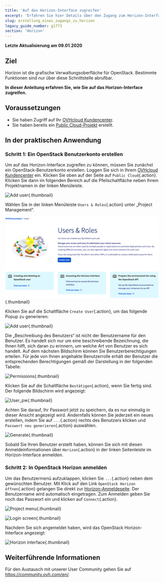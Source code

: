 ```yaml
---
title: 'Auf das Horizon-Interface zugreifen'
excerpt: 'Erfahren Sie hier Details über den Zugang zum Horizon-Interface'
slug: erstellung_eines_zugangs_zu_horizon
legacy_guide_number: g1773
section: 'Horizon'
---
```


**Letzte Aktualisierung am 09.01.2020**

## Ziel

Horizon ist die grafische Verwaltungsoberfläche für OpenStack. Bestimmte Funktionen sind nur über diese Schnittstelle abrufbar.

**In dieser Anleitung erfahren Sie, wie Sie auf das Horizon-Interface zugreifen.**


## Voraussetzungen

- Sie haben Zugriff auf Ihr [OVHcloud Kundencenter](https://www.ovh.com/auth/?action=gotomanager).
- Sie haben bereits ein [Public Cloud-Projekt](https://www.ovhcloud.com/de/public-cloud) erstellt.

## In der praktischen Anwendung

### Schritt 1: Ein OpenStack Benutzerkonto erstellen

Um auf das Horizon-Interface zugreifen zu können, müssen Sie zunächst ein OpenStack-Benutzerkonto erstellen. Loggen Sie sich in Ihrem [OVHcloud Kundencenter](https://www.ovh.com/auth/?action=gotomanager&from=https://www.ovh.de/&ovhSubsidiary=de) ein. Klicken Sie oben auf der Seite auf `Public Cloud`{.action}. Klicken Sie dann im folgenden Bereich auf die Pfeilschaltfläche neben Ihrem Projektnamen in der linken Menüleiste.

![Add user](images/select_project.png){.thumbnail}

Wählen Sie in der linken Menüleiste `Users & Roles`{.action} unter „Project Management“.

![User roles](images/users_roles.png){.thumbnail}

Klicken Sie auf die Schaltfläche `Create User`{.action}, um das folgende Popup zu generieren:

![Add user](images/adduser.png){.thumbnail}

Die „Beschreibung des Benutzers“ ist nicht der Benutzername für den Benutzer. Es handelt sich nur um eine beschreibende Bezeichnung, die Ihnen hilft, sich daran zu erinnern, um welche Art von Benutzer es sich handelt. Auf dem nächsten Bildschirm können Sie Benutzerberechtigungen erteilen. Für jede von Ihnen angehakte Benutzerrolle erhält der Benutzer die entsprechenden Berechtigungen gemäß der Darstellung in der folgenden Tabelle:

![Permissions](images/permissions.png){.thumbnail}

Klicken Sie auf die Schaltfläche `Bestätigen`{.action}, wenn Sie fertig sind. Der folgende Bildschirm wird angezeigt:

![User_pw](images/user_pw.png){.thumbnail}

Achten Sie darauf, Ihr Passwort jetzt zu speichern, da es nur einmalig in dieser Ansicht angezeigt wird. Andernfalls können Sie jederzeit ein neues erstellen, indem Sie auf `...`{.action} rechts des Benutzers klicken und `Passwort neu generieren`{.action} auswählen.

![Generate](images/generatepw.png){.thumbnail}

Sobald Sie Ihren Benutzer erstellt haben, können Sie sich mit diesen Anmeldeinformationen über `Horizon`{.action} in der linken Seitenleiste im Horizon-Interface anmelden.

### Schritt 2: In OpenStack Horizon anmelden

Um das Benutzermenü aufzuklappen, klicken Sie `...`{.action} neben dem gewünschten Benutzer. Mit Klick auf den Link `OpenStack Horizon öffnen`{.action} gelangen Sie direkt zur [Horizon-Anmeldeseite](https://horizon.cloud.ovh.net/auth/login). Der Benutzername wird automatisch eingetragen. Zum Anmelden geben Sie noch das Passwort ein und klicken auf `Connect`{.action}.

![Project menu](images/3_H_open_menu.png){.thumbnail}

![Login screen](images/4_H_login_window.png){.thumbnail}

Nachdem Sie sich angemeldet haben, wird das OpenStack Horizon-Interface angezeigt:

![Horizon interface](images/5_H_view.png){.thumbnail}


## Weiterführende Informationen

Für den Austausch mit unserer User Community gehen Sie auf  <https://community.ovh.com/en/>.

